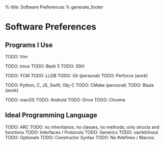 % title: Software Preferences
% generate_footer

# Software Preferences

## Programs I Use

TODO: Vim

TODO: tmux
TODO: Bash 5
TODO: SSH

TODO: YCM
TODO: LLDB
TODO: Git (personal)
TODO: Perforce (work)

TODO: Python, C, JS, Swift, Obj-C
TODO: CMake (personal)
TODO: Blaze (work)

TODO: macOS
TODO: Android
TODO: Drive
TODO: Chrome

## Ideal Programming Language

TODO: ARC
TODO: no inheritance, no classes, no methods; only structs and functions
TODO: Interfaces / Protocols
TODO: Generics
TODO: var/let/inout
TODO: Optionals
TODO: Constructor Syntax
TODO: No #defines / Macros
